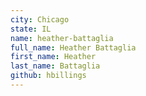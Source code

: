 ```yaml
---
city: Chicago
state: IL
name: heather-battaglia
full_name: Heather Battaglia
first_name: Heather
last_name: Battaglia
github: hbillings
---
```

